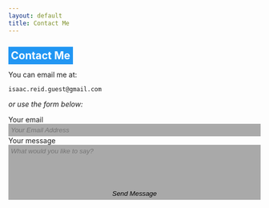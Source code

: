 ```yaml
---
layout: default
title: Contact Me
---
```


<h2><a name="title" href="#title" style="color: inherit; text-decoration: inherit; background-color: #2196F3; color:white; padding: 5px;">Contact Me</a></h2>

You can email me at:

`isaac.reid.guest@gmail.com`

*or use the form below:*

<div>
<form id="form" action="https://formspree.io/xnqgapwk" method="POST" class="form-stacked form-light">
    <input type="hidden" name="_next" value="https://ir-g.uk/m/email-thanks/">
    <label for="email">Your email</label>
    <input type="text" id="text-email" name="email" placeholder="Your Email Address">
    <br>
    <label for="content">Your message</label>
    <textarea type="text" name="content" rows="5" placeholder="What would you like to say?"></textarea>
    <br>
    <input type="submit" id="form-button" value="Send Message">
    <div id="form-status"></div>
  </form>
</div>

<style>
  input, textarea, button, #form-status{
    box-sizing:border-box
  } 
  #text-email{
      width: 100%;
      font-family: helvetica;
      background: darkgray;
      resize: none;
      color: black;
      border: none;
      padding: 5px;
      font-style: italic;
  }
  textarea{
      width: 100%;
      font-family: helvetica;
      background: darkgray;
      resize: none;
      color: black;
      border: none;
      padding: 5px;
      font-style: italic;
  }
  #form-button{
      font-family: helvetica;
      background: darkgray;
      resize: none;
      color: black;
      border: none;
      padding: 5px;
      font-style: italic;
      width: 100%;
  }
  #form-status{
      background-color: #2196F3;
      color: white;
      padding: 5px;
      width: 100%;
  }
  #form-status:empty{
      display: none;
  }
</style>
<script>
  window.addEventListener("DOMContentLoaded", function() {

    // get the form elements defined in your form HTML above
    
    var form = document.getElementById("form");
    var button = document.getElementById("form-button");
    var status = document.getElementById("form-status");

    // Success and Error functions for after the form is submitted
    
    function success() {
      form.reset();
      button.style = "display: none ";
      status.innerHTML = "Thanks, I'll try to reply soon!";
    }

    function error() {
      status.innerHTML = "Oops! There was a problem. Try again in a moment?";
    }

    // handle the form submission event

    form.addEventListener("submit", function(ev) {
      ev.preventDefault();
      var data = new FormData(form);
      ajax(form.method, form.action, data, success, error);
    });
  });
  
  // helper function for sending an AJAX request

  function ajax(method, url, data, success, error) {
    var xhr = new XMLHttpRequest();
    xhr.open(method, url);
    xhr.setRequestHeader("Accept", "application/json");
    xhr.onreadystatechange = function() {
      if (xhr.readyState !== XMLHttpRequest.DONE) return;
      if (xhr.status === 200) {
        success(xhr.response, xhr.responseType);
      } else {
        error(xhr.status, xhr.response, xhr.responseType);
      }
    };
    xhr.send(data);
  }
</script>
